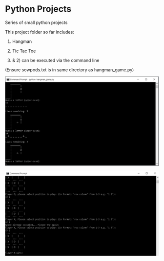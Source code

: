 # Python Projects
 Series of small python projects

This project folder so far includes:

1) Hangman
2) Tic Tac Toe

1) & 2) can be executed via the command line

(Ensure sowpods.txt is in same directory as hangman_game.py)

![Screenshot](screenshot_hangman.png)

![Screenshot](screenshot_tictactoe.png)
